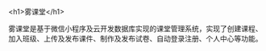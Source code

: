 <p>&lt;h1&gt;雾课堂&lt;/h1&gt;</p>

雾课堂是基于微信小程序及云开发数据库实现的课堂管理系统，实现了创建课程、加入班级、上传及发布课件、制作及发布试卷、自动登录注册、个人中心等功能。
